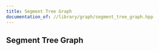 ```yaml
---
title: Segment Tree Graph
documentation_of: //library/graph/segment_tree_graph.hpp
---
```

## Segment Tree Graph